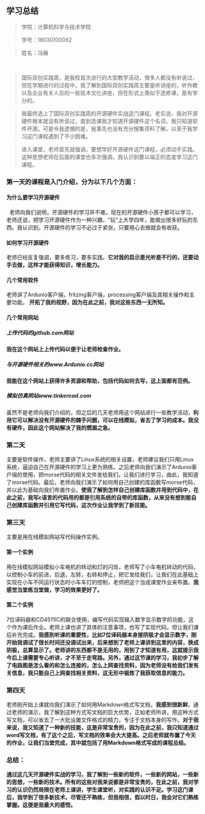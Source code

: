 ## 学习总结

>学院：计算机科学与技术学院 

>学号：18030100062

>姓名：冯展

  
>国际双创实践周，是我校首次进行的大型教学活动，很多人都没有听说过，但在学期进行的过程中，我了解到国际双创实践周主要是听讲座的，听外教以及企业有关人员的一些技术文化讲座，但在形式上类似于选修课，是有学分的。

>我最终选上了国际双创实践周的开源硬件实战这门课程。老实说，我对开源硬件根本就没有听说过，直到选课我才知道开源硬件这个名词，我只知道软件开源。可是令我遗憾的是，我事先也没有充分搜集资料了解，以至于我学习这门课程遇到了不少困难。

>进入课堂，老师首先就强调，要想学好开源硬件这门课程，必须动手实践。这种思想老师在后面的课堂也多次强调，我认识到要以端正的态度学习这门课程。

### 第一天的课程是入门介绍，分为以下几个方面：

#### 为什么要学习开源硬件
  老师向我们说明，开源硬件的学习并不难，现在的开源硬件小孩子都可以学习，老师还说，把学习开源硬件作为一种兴趣，“玩”上大学四年，能做出很多好玩的东西。我认识到，开源硬件的学习不必过于紧张，只要用心去做就会有收获。

#### 如何学习开源硬件
老师已经反复强调，要多练习，要多实践。**它对我的启示是光听是不行的，还要动手去做，这样才能获得知识，增长能力。**

#### 几个常用软件
老师讲了Ardunio客户端，fritzing客户端，processing客户端及其相关操作和主要功能。
**开拓了我的视野，因为在此之前，我对这些东西一无所知。**

#### 几个常用网站

##### 上传代码的github.com网站
**我在这个网站上上传代码以便于让老师检查作业。**
##### 与开源硬件相关的www.Ardunio.cc网站
**我能在这个网站上获得许多资源和帮助，包括代码如何去写，这上面都有范例。**

##### 模拟仿真网站www.tinkercad.com
虽然不是老师向我们介绍的，但之后的几天老师用这个网站进行一些教学活动，**利用它可以解决没有开源硬件的棘手问题，可以在线模拟，省去了学习的成本。我没有硬件，因此这个网站解决了我的燃眉之急。**

### 第二天

主要是软件操作，老师主要讲了Linux系统的相关设置，老师建议我们只用Linux系统，逼迫自己在开源硬件的学习上更为熟练。之后老师向我们演示了Ardunio客户端的使用，把morse代码的相关文件发给我们，让我们进行学习，由此，我知道了morse代码。最后，老师向我们演示了如何用自己创建的库函数写morse代码，并以此为基础向我们布置作业。**使我了解到怎样自己创建库函数并用到代码中，在此之前，我写c语言的代码用的都是引用系统的自带的库函数，从来没有想到能自己创建库函数并引用它写代码，这次作业让我学到了新技能。**

### 第三天

主要是用在线模拟网站写代码操作实例。

#### 第一个实例

用在线模拟网站模拟小车电机的转动和灯的闪烁，老师写了小车电机转动的代码，以控制小车的前进，后退，左转，右转和停止，把它发给我们，让我们在此基础上实现在小车不同运行状态时小车车灯的控制，老师把这个当成课堂作业来布置。**我感觉当堂练当堂做，学习的效果更好了。**

#### 第二个实例

7位译码器和CD4511IC的联合使用，编写代码实现输入数字显示数字的功能，这个作为课后作业。老师上课也讲了具体的注意事项，也写了实现代码，但让我们课后补充完成。**我感到听课的重要性，比如7位译码器本身接阴极才会显示数字，刚开始我调试了很长时间还没调试出来，后来想到了老师上课讲到这里的内容，换成阴极，总算显示了。老师讲的东西都不是无用的，用到了才知道有用，这就提示我今后上课需要专心听讲，才不至于走弯路。另外，通过这节课的学习，我初步了解了电路图是怎么看的和怎么连接的，怎么上网查找资料，因为老师没有给我们发有关信息，我只能自己上网查找相关资料，这无形中锻炼了我获取信息的能力。**

### 第四天

老师刚开始上课就向我们演示了如何用Markdown格式写文档，**我感到很新鲜**。通过老师的演示，我了解到这种方式写文档的巨大优势，正如老师所讲，用这种方式写文档，可以省去了一大批设置文件格式的精力，专注于文档本身的写作。**对于我来说，我又知道了一种新的技能，这是非常宝贵的，因为在此之前，我只知道通过word写文档，有了这个之后，写文档的效率会大大提高。之后老师就布置了今天的作业，让我们当堂完成，其中就包括了用Markdown格式写成的课程总结。**

### 总结：
**通过这几天开源硬件实战的学习，我了解到一些新的软件，一些新的网站，一些新的思想，一些新的技术。所有的这些对我来说都是非常宝贵的，在此之前，我对学习的认识仍然局限在老师上课讲，学生课堂听，对实践的认识不足。学习这门课后，我学到了很多新技术，尽管还不熟练，但我相信，假以时日，我会对它们熟练掌握。这便是我最大的感悟。**

  
